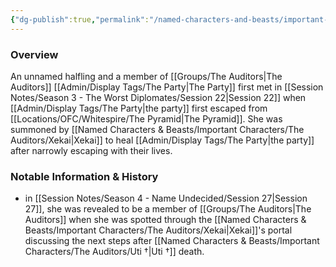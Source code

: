 ```yaml
---
{"dg-publish":true,"permalink":"/named-characters-and-beasts/important-characters/the-auditors/healing-halfling/","tags":["NPC","Important"],"noteIcon":"","created":"2024-12-23T16:42:09.442+00:00","updated":"2024-12-23T18:34:39.761+00:00"}
---
```



### Overview
An unnamed halfling and a member of [[Groups/The Auditors\|The Auditors]] [[Admin/Display Tags/The Party\|The Party]] first met in [[Session Notes/Season 3 - The Worst Diplomates/Session 22\|Session 22]] when [[Admin/Display Tags/The Party\|the party]] first escaped from [[Locations/OFC/Whitespire/The Pyramid\|The Pyramid]]. She was summoned by [[Named Characters & Beasts/Important Characters/The Auditors/Xekai\|Xekai]] to heal [[Admin/Display Tags/The Party\|the party]] after narrowly escaping with their lives.

### Notable Information & History 
- in [[Session Notes/Season 4 - Name Undecided/Session 27\|Session 27]], she was revealed to be a member of [[Groups/The Auditors\|The Auditors]] when she was spotted through the [[Named Characters & Beasts/Important Characters/The Auditors/Xekai\|Xekai]]'s portal discussing the next steps after [[Named Characters & Beasts/Important Characters/The Auditors/Uti †\|Uti †]] death.
